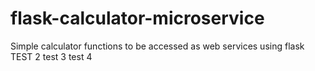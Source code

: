 # flask-calculator-microservice
Simple calculator functions to be accessed as web services using flask TEST 2 test 3 test 4
